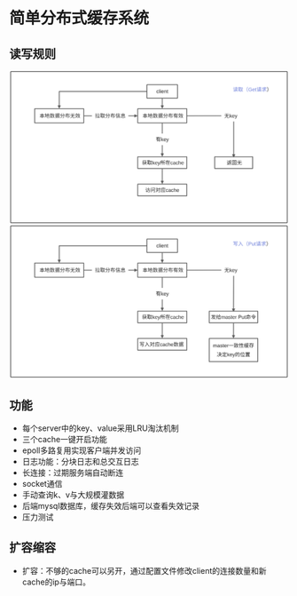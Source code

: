 # 简单分布式缓存系统
## 读写规则
![读规则](./jpg/读规则.jpg)
![读规则](./jpg/写规则.jpg)
## 功能

- 每个server中的key、value采用LRU淘汰机制
- 三个cache一键开启功能
- epoll多路复用实现客户端并发访问
- 日志功能：分块日志和总交互日志
- 长连接：过期服务端自动断连
- socket通信
- 手动查询k、v与大规模灌数据
- 后端mysql数据库，缓存失效后端可以查看失效记录
- 压力测试

## 扩容缩容
- 扩容：不够的cache可以另开，通过配置文件修改client的连接数量和新cache的ip与端口。